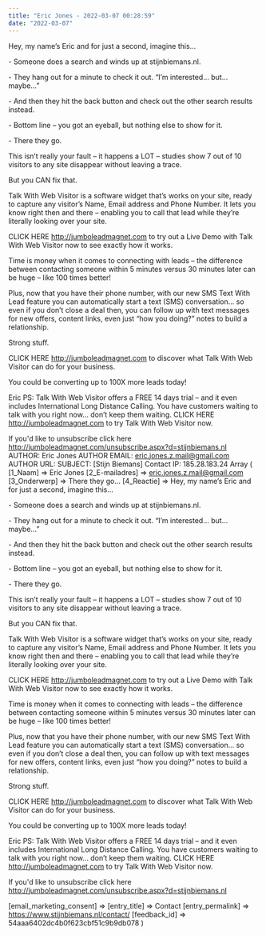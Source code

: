 ```yaml
---
title: "Eric Jones - 2022-03-07 00:28:59"
date: "2022-03-07"
---
```


Hey, my name’s Eric and for just a second, imagine this…

\- Someone does a search and winds up at stijnbiemans.nl.

\- They hang out for a minute to check it out. “I’m interested… but… maybe…”

\- And then they hit the back button and check out the other search results instead.

\- Bottom line – you got an eyeball, but nothing else to show for it.

\- There they go.

This isn’t really your fault – it happens a LOT – studies show 7 out of 10 visitors to any site disappear without leaving a trace.

But you CAN fix that.

Talk With Web Visitor is a software widget that’s works on your site, ready to capture any visitor’s Name, Email address and Phone Number. It lets you know right then and there – enabling you to call that lead while they’re literally looking over your site.

CLICK HERE http://jumboleadmagnet.com to try out a Live Demo with Talk With Web Visitor now to see exactly how it works.

Time is money when it comes to connecting with leads – the difference between contacting someone within 5 minutes versus 30 minutes later can be huge – like 100 times better!

Plus, now that you have their phone number, with our new SMS Text With Lead feature you can automatically start a text (SMS) conversation… so even if you don’t close a deal then, you can follow up with text messages for new offers, content links, even just “how you doing?” notes to build a relationship.

Strong stuff.

CLICK HERE http://jumboleadmagnet.com to discover what Talk With Web Visitor can do for your business.

You could be converting up to 100X more leads today!

Eric PS: Talk With Web Visitor offers a FREE 14 days trial – and it even includes International Long Distance Calling. You have customers waiting to talk with you right now… don’t keep them waiting. CLICK HERE http://jumboleadmagnet.com to try Talk With Web Visitor now.

If you'd like to unsubscribe click here http://jumboleadmagnet.com/unsubscribe.aspx?d=stijnbiemans.nl AUTHOR: Eric Jones AUTHOR EMAIL: eric.jones.z.mail@gmail.com AUTHOR URL: SUBJECT: \[Stijn Biemans\] Contact IP: 185.28.183.24 Array ( \[1\_Naam\] => Eric Jones \[2\_E-mailadres\] => eric.jones.z.mail@gmail.com \[3\_Onderwerp\] => There they go… \[4\_Reactie\] => Hey, my name’s Eric and for just a second, imagine this…

\- Someone does a search and winds up at stijnbiemans.nl.

\- They hang out for a minute to check it out. “I’m interested… but… maybe…”

\- And then they hit the back button and check out the other search results instead.

\- Bottom line – you got an eyeball, but nothing else to show for it.

\- There they go.

This isn’t really your fault – it happens a LOT – studies show 7 out of 10 visitors to any site disappear without leaving a trace.

But you CAN fix that.

Talk With Web Visitor is a software widget that’s works on your site, ready to capture any visitor’s Name, Email address and Phone Number. It lets you know right then and there – enabling you to call that lead while they’re literally looking over your site.

CLICK HERE http://jumboleadmagnet.com to try out a Live Demo with Talk With Web Visitor now to see exactly how it works.

Time is money when it comes to connecting with leads – the difference between contacting someone within 5 minutes versus 30 minutes later can be huge – like 100 times better!

Plus, now that you have their phone number, with our new SMS Text With Lead feature you can automatically start a text (SMS) conversation… so even if you don’t close a deal then, you can follow up with text messages for new offers, content links, even just “how you doing?” notes to build a relationship.

Strong stuff.

CLICK HERE http://jumboleadmagnet.com to discover what Talk With Web Visitor can do for your business.

You could be converting up to 100X more leads today!

Eric PS: Talk With Web Visitor offers a FREE 14 days trial – and it even includes International Long Distance Calling. You have customers waiting to talk with you right now… don’t keep them waiting. CLICK HERE http://jumboleadmagnet.com to try Talk With Web Visitor now.

If you'd like to unsubscribe click here http://jumboleadmagnet.com/unsubscribe.aspx?d=stijnbiemans.nl

\[email\_marketing\_consent\] => \[entry\_title\] => Contact \[entry\_permalink\] => https://www.stijnbiemans.nl/contact/ \[feedback\_id\] => 54aaa6402dc4b0f623cbf51c9b9db078 )
